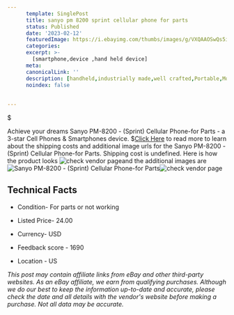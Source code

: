 ```yaml
---
      template: SinglePost
      title: sanyo pm 8200 sprint cellular phone for parts
      status: Published
      date: '2023-02-12'
      featuredImage: https://i.ebayimg.com/thumbs/images/g/VXQAAOSwQs5i1wtO/s-l225.jpg
      categories: 
      excerpt: >-
        [smartphone,device ,hand held device]
      meta:
      canonicalLink: ''
      description: [handheld,industrially made,well crafted,Portable,Mobile,Compact,Convenient,Lightweight,Maneuverable,Man-portable,Miniature,Carriable,Hand-held,Light,Holdable,Transportable,Mobile device,Pocket-sized,On-the-go,Wireless,Cordless,Compact size,Convenient size, smartphone,device ,hand held device]
      noindex: false
      
        
---
```

$

Achieve your dreams Sanyo PM-8200 -  (Sprint) Cellular Phone-for Parts - a 3-star Cell Phones & Smartphones device.
$[Click Here](https://www.ebay.com/itm/134177929140?hash=item1f3da0b7b4%3Ag%3AVXQAAOSwQs5i1wtO&mkevt=1&mkcid=1&mkrid=711-53200-19255-0&campid=%253CePNCampaignId%253E&customid=%253CreferenceId%253E&toolid=10049) to read more to learn about the shipping costs and additional image urls for the Sanyo PM-8200 -  (Sprint) Cellular Phone-for Parts. Shipping cost is undefined. Here is how the product looks ![check vendor page](https://i.ebayimg.com/thumbs/images/g/VXQAAOSwQs5i1wtO/s-l225.jpg)and the additional images are![Sanyo PM-8200 -  (Sprint) Cellular Phone-for Parts](https://i.ebayimg.com/images/g/VXQAAOSwQs5i1wtO/s-l960.jpg)![check vendor page](https://origin-galleryplus.ebayimg.com/ws/web/134177929140_2_0_1/225x225.jpg,https://origin-galleryplus.ebayimg.com/ws/web/134177929140_3_0_1/225x225.jpg,https://origin-galleryplus.ebayimg.com/ws/web/134177929140_4_0_1/225x225.jpg)



 ## Technical Facts 



     
      

 - Condition- For parts or not working 


      

 - Listed Price- 24.00 


      

 - Currency- USD 


      

 - Feedback score - 1690 


      

 - Location - US 


      
      

 *_This post may contain affiliate links from eBay and other third-party websites. As an eBay affiliate, we earn from qualifying purchases. Although we do our best to keep the information up-to-date and accurate, please check the date and all details with the vendor's website before making a purchase. Not all data may be accurate._*






